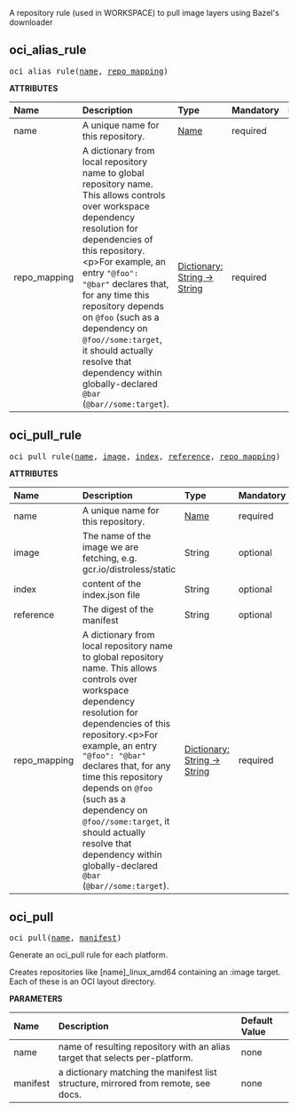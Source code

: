 <!-- Generated with Stardoc: http://skydoc.bazel.build -->

A repository rule (used in WORKSPACE) to pull image layers using Bazel's downloader

<a id="#oci_alias_rule"></a>

## oci_alias_rule

<pre>
oci_alias_rule(<a href="#oci_alias_rule-name">name</a>, <a href="#oci_alias_rule-repo_mapping">repo_mapping</a>)
</pre>



**ATTRIBUTES**


| Name  | Description | Type | Mandatory | Default |
| :------------- | :------------- | :------------- | :------------- | :------------- |
| <a id="oci_alias_rule-name"></a>name |  A unique name for this repository.   | <a href="https://bazel.build/docs/build-ref.html#name">Name</a> | required |  |
| <a id="oci_alias_rule-repo_mapping"></a>repo_mapping |  A dictionary from local repository name to global repository name. This allows controls over workspace dependency resolution for dependencies of this repository.&lt;p&gt;For example, an entry <code>"@foo": "@bar"</code> declares that, for any time this repository depends on <code>@foo</code> (such as a dependency on <code>@foo//some:target</code>, it should actually resolve that dependency within globally-declared <code>@bar</code> (<code>@bar//some:target</code>).   | <a href="https://bazel.build/docs/skylark/lib/dict.html">Dictionary: String -> String</a> | required |  |


<a id="#oci_pull_rule"></a>

## oci_pull_rule

<pre>
oci_pull_rule(<a href="#oci_pull_rule-name">name</a>, <a href="#oci_pull_rule-image">image</a>, <a href="#oci_pull_rule-index">index</a>, <a href="#oci_pull_rule-reference">reference</a>, <a href="#oci_pull_rule-repo_mapping">repo_mapping</a>)
</pre>



**ATTRIBUTES**


| Name  | Description | Type | Mandatory | Default |
| :------------- | :------------- | :------------- | :------------- | :------------- |
| <a id="oci_pull_rule-name"></a>name |  A unique name for this repository.   | <a href="https://bazel.build/docs/build-ref.html#name">Name</a> | required |  |
| <a id="oci_pull_rule-image"></a>image |  The name of the image we are fetching, e.g. gcr.io/distroless/static   | String | optional | "" |
| <a id="oci_pull_rule-index"></a>index |  content of the index.json file   | String | optional | "" |
| <a id="oci_pull_rule-reference"></a>reference |  The digest of the manifest   | String | optional | "" |
| <a id="oci_pull_rule-repo_mapping"></a>repo_mapping |  A dictionary from local repository name to global repository name. This allows controls over workspace dependency resolution for dependencies of this repository.&lt;p&gt;For example, an entry <code>"@foo": "@bar"</code> declares that, for any time this repository depends on <code>@foo</code> (such as a dependency on <code>@foo//some:target</code>, it should actually resolve that dependency within globally-declared <code>@bar</code> (<code>@bar//some:target</code>).   | <a href="https://bazel.build/docs/skylark/lib/dict.html">Dictionary: String -> String</a> | required |  |


<a id="#oci_pull"></a>

## oci_pull

<pre>
oci_pull(<a href="#oci_pull-name">name</a>, <a href="#oci_pull-manifest">manifest</a>)
</pre>

Generate an oci_pull rule for each platform.

Creates repositories like [name]_linux_amd64 containing an :image target.
Each of these is an OCI layout directory.


**PARAMETERS**


| Name  | Description | Default Value |
| :------------- | :------------- | :------------- |
| <a id="oci_pull-name"></a>name |  name of resulting repository with an alias target that selects per-platform.   |  none |
| <a id="oci_pull-manifest"></a>manifest |  a dictionary matching the manifest list structure, mirrored from remote, see docs.   |  none |


